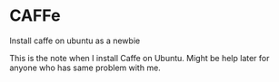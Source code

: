 # CAFFe
Install caffe on ubuntu as a newbie

This is the note when I install Caffe on Ubuntu. Might be help later for anyone who has same problem with me.
